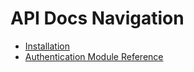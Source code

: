 # API Docs Navigation
* [Installation](api_installation.md)
* [Authentication Module Reference](auth_reference.md)
